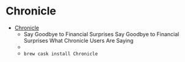 # Chronicle
- [Chronicle](https://chronicleapp.com/)
  -  Say Goodbye to Financial Surprises Say Goodbye to Financial Surprises What Chronicle Users Are Saying
  - 
  - `brew cask install Chronicle`
